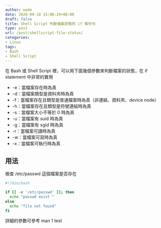 ```yaml
---
author: wade
date: 2020-09-10 15:06:29+00:00
draft: false
title: Shell Script 判斷檔案狀態的 if 條件句
type: post
url: /post/shellscript-file-status/
categories:
- Linux
tags:
- Bash
- Shell Script
---
```


在 Bash 或 Shell Script 裡，可以用下面幾個參數來判斷檔案的狀態，在 if statement 中非常的實用

* <span class="hl-green mono">-e</span>：當檔案存在時為真
* <span class="hl-green mono">-d</span>：當檔案類型是資料夾時為真
* <span class="hl-green mono">-f</span>：當檔案存在且類型是普通檔案時為真（非連結、資料夾、device node）
* <span class="hl-green mono">-h</span>：當檔案存在且類型是符號連結時為真
* <span class="hl-green mono">-s</span>：當檔案大小不等於 0 時為真
* <span class="hl-green mono">-u</span>：當檔案有 suid 時為真
* <span class="hl-green mono">-g</span>：當檔案有 sgid 時為真
* <span class="hl-green mono">-r</span>：當檔案可讀時為真
* <span class="hl-green mono">-w</span>：當檔案可寫時為真
* <span class="hl-green mono">-x</span>：當檔案可執行時為真


## 用法

檢查 /etc/passwd 這個檔案是否存在

```bash
#!/bin/bash

if [[ -e '/etc/passwd' ]]; then
  echo "passwd exist "
else
  echo "file not found"
fi
```

詳細的參數可參考 <span class="hl-blue">man 1 test</span>
